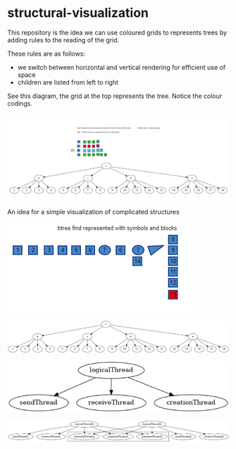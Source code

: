 # structural-visualization

This repository is the idea we can use coloured grids to represents trees by adding rules to the reading of the grid.

These rules are as follows:

* we switch between horizontal and vertical rendering for efficient use of space
* children are listed from left to right

See this diagram, the grid at the top represents the tree. Notice the colour codings.

![assumedlinks](https://raw.githubusercontent.com/samsquire/structural-visualization/main/linksassumption.png)


An idea for a simple visualization of complicated structures

![btree](https://raw.githubusercontent.com/samsquire/structural-visualization/main/btree.png)

![complicated](https://raw.githubusercontent.com/samsquire/structural-visualization/main/complicated.png)

![threadstructure](https://raw.githubusercontent.com/samsquire/structural-visualization/main/graph.png)

![betterthreadstructure](https://raw.githubusercontent.com/samsquire/structural-visualization/main/graph2.png)

